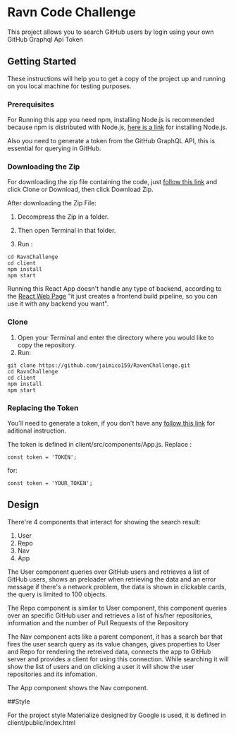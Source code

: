 # Ravn Code Challenge

This project allows you to search GitHub users by login using your own GitHub Graphql Api Token

## Getting Started

These instructions will help you to get a copy of the project up and running on you local machine for testing purposes.



### Prerequisites

For Running this app you need npm, installing Node.js is recommended because npm is distributed with Node.js, [here is a link](https://nodejs.org/en/download/) for installing Node.js.

Also you need to generate a token from the GitHub GraphQL API, this is essential for querying in GitHub.

### Downloading the Zip

For downloading the zip file containing the code, just [follow this link](https://github.com/jaimico159/RavenChallenge) and click Clone or Download, then click Download Zip.

After downloading the Zip File:
1. Decompress the Zip in a folder.
2. Then open Terminal in that folder.

3. Run :

```
cd RavnChallenge
cd client
npm install
npm start
``` 
Running this React App doesn't handle any type of backend, according to the [React Web Page](https://reactjs.org/docs/create-a-new-react-app.html#create-react-app) "it just creates a frontend build pipeline, so you can use it with any backend you want".

### Clone

1. Open your Terminal and enter the directory where you would like to copy the repository.
2. Run: 

```
git clone https://github.com/jaimico159/RavenChallenge.git
cd RavnChallenge
cd client
npm install
npm start
``` 
### Replacing the Token

You'll need to generate a token, if you don't have any [follow this link](https://help.github.com/articles/creating-a-personal-access-token-for-the-command-line/) for aditional instruction.

The token is defined in client/src/components/App.js.
Replace :
 ```
const token = 'TOKEN';
``` 
for:
```
const token = 'YOUR_TOKEN';
``` 
## Design

There're 4 components that interact for showing the search result: 

1. User
2. Repo
3. Nav
4. App

The User component queries over GitHub users and retrieves a list of GitHub users, shows an preloader when retrieving the data and an error message if there's a network problem, the data is shown in clickable cards, the query is limited to 100 objects.

The Repo component is similar to User component, this component queries over an specific GitHub user and retrieves a list of his/her repositories, information and the number of Pull Requests of the Repository

The Nav component acts like a parent component, it has a search bar that fires the user search query as its value changes, gives properties to User and Repo for rendering the retreived data, connects the app to GitHub server and provides a client for using this connection. While searching it will show the list of users and on clicking a user it will show the user repositories and its infomation.

The App component shows the Nav component.

##Style

For the project style Materialize designed by Google is used, it is defined in client/public/index.html 


